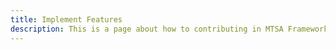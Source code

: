 ```yaml
---
title: Implement Features
description: This is a page about how to contributing in MTSA Framework
---
```


